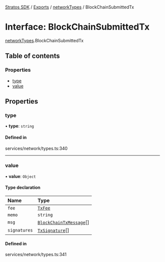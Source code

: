 [Stratos SDK](../README.md) / [Exports](../modules.md) / [networkTypes](../modules/networkTypes.md) / BlockChainSubmittedTx

# Interface: BlockChainSubmittedTx

[networkTypes](../modules/networkTypes.md).BlockChainSubmittedTx

## Table of contents

### Properties

- [type](networkTypes.BlockChainSubmittedTx.md#type)
- [value](networkTypes.BlockChainSubmittedTx.md#value)

## Properties

### type

• **type**: `string`

#### Defined in

services/network/types.ts:340

___

### value

• **value**: `Object`

#### Type declaration

| Name | Type |
| :------ | :------ |
| `fee` | [`TxFee`](networkTypes.TxFee.md) |
| `memo` | `string` |
| `msg` | [`BlockChainTxMessage`](networkTypes.BlockChainTxMessage.md)[] |
| `signatures` | [`TxSignature`](networkTypes.TxSignature.md)[] |

#### Defined in

services/network/types.ts:341
